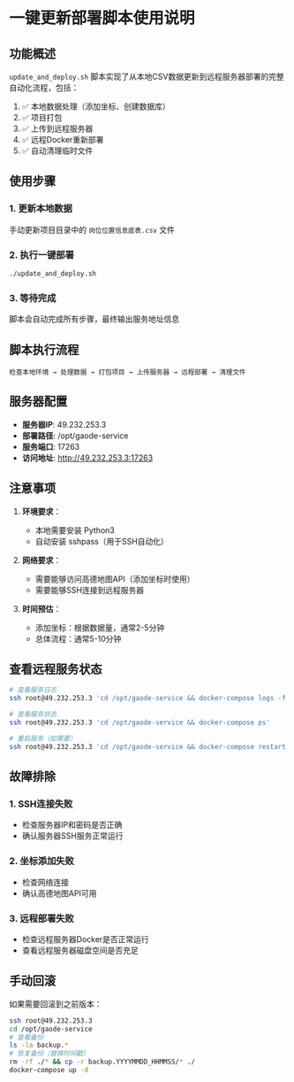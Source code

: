 # 一键更新部署脚本使用说明

## 功能概述

`update_and_deploy.sh` 脚本实现了从本地CSV数据更新到远程服务器部署的完整自动化流程，包括：

1. ✅ 本地数据处理（添加坐标、创建数据库）
2. ✅ 项目打包
3. ✅ 上传到远程服务器
4. ✅ 远程Docker重新部署
5. ✅ 自动清理临时文件

## 使用步骤

### 1. 更新本地数据
手动更新项目目录中的 `岗位位置信息底表.csv` 文件

### 2. 执行一键部署
```bash
./update_and_deploy.sh
```

### 3. 等待完成
脚本会自动完成所有步骤，最终输出服务地址信息

## 脚本执行流程

```
检查本地环境 → 处理数据 → 打包项目 → 上传服务器 → 远程部署 → 清理文件
```

## 服务器配置

- **服务器IP**: 49.232.253.3
- **部署路径**: /opt/gaode-service
- **服务端口**: 17263
- **访问地址**: http://49.232.253.3:17263

## 注意事项

1. **环境要求**：
   - 本地需要安装 Python3
   - 自动安装 sshpass（用于SSH自动化）

2. **网络要求**：
   - 需要能够访问高德地图API（添加坐标时使用）
   - 需要能够SSH连接到远程服务器

3. **时间预估**：
   - 添加坐标：根据数据量，通常2-5分钟
   - 总体流程：通常5-10分钟

## 查看远程服务状态

```bash
# 查看服务日志
ssh root@49.232.253.3 'cd /opt/gaode-service && docker-compose logs -f'

# 查看服务状态
ssh root@49.232.253.3 'cd /opt/gaode-service && docker-compose ps'

# 重启服务（如需要）
ssh root@49.232.253.3 'cd /opt/gaode-service && docker-compose restart'
```

## 故障排除

### 1. SSH连接失败
- 检查服务器IP和密码是否正确
- 确认服务器SSH服务正常运行

### 2. 坐标添加失败  
- 检查网络连接
- 确认高德地图API可用

### 3. 远程部署失败
- 检查远程服务器Docker是否正常运行
- 查看远程服务器磁盘空间是否充足

## 手动回滚

如果需要回滚到之前版本：

```bash
ssh root@49.232.253.3
cd /opt/gaode-service
# 查看备份
ls -la backup.*
# 恢复备份（替换时间戳）
rm -rf ./* && cp -r backup.YYYYMMDD_HHMMSS/* ./
docker-compose up -d
``` 
